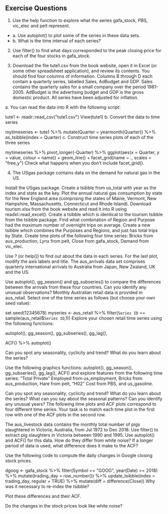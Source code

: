 ## Exercise Questions

1. Use the help function to explore what the series gafa_stock, PBS, vic_elec and pelt represent.

 -  a. Use autoplot() to plot some of the series in these data sets.
 -  b. What is the time interval of each series?
 
2. Use filter() to find what days corresponded to the peak closing price for each of the four stocks in gafa_stock.

3. Download the file tute1.csv from the book website, open it in Excel (or some other spreadsheet application), and review its contents. You should find four columns of information. Columns B through D each contain a quarterly series, labelled Sales, AdBudget and GDP. Sales contains the quarterly sales for a small company over the period 1981-2005. AdBudget is the advertising budget and GDP is the gross domestic product. All series have been adjusted for inflation.

  a. You can read the data into R with the following script:

tute1 <- readr::read_csv("tute1.csv")
View(tute1)
  b. Convert the data to time series

mytimeseries <- tute1 %>%
  mutate(Quarter = yearmonth(Quarter)) %>%
  as_tsibble(index = Quarter)
c. Construct time series plots of each of the three series

mytimeseries %>%
  pivot_longer(-Quarter) %>%
  ggplot(aes(x = Quarter, y = value, colour = name)) +
  geom_line() +
  facet_grid(name ~ ., scales = "free_y")
Check what happens when you don’t include facet_grid().

4. The USgas package contains data on the demand for natural gas in the US.

Install the USgas package.
Create a tsibble from us_total with year as the index and state as the key.
Plot the annual natural gas consumption by state for the New England area (comprising the states of Maine, Vermont, New Hampshire, Massachusetts, Connecticut and Rhode Island).
Download tourism.xlsx from the book website and read it into R using readxl::read_excel().
Create a tsibble which is identical to the tourism tsibble from the tsibble package.
Find what combination of Region and Purpose had the maximum number of overnight trips on average.
Create a new tsibble which combines the Purposes and Regions, and just has total trips by State.
Create time plots of the following four time series: Bricks from aus_production, Lynx from pelt, Close from gafa_stock, Demand from vic_elec.

Use ? (or help()) to find out about the data in each series.
For the last plot, modify the axis labels and title.
The aus_arrivals data set comprises quarterly international arrivals to Australia from Japan, New Zealand, UK and the US.

Use autoplot(), gg_season() and gg_subseries() to compare the differences between the arrivals from these four countries.
Can you identify any unusual observations?
Monthly Australian retail data is provided in aus_retail. Select one of the time series as follows (but choose your own seed value):

set.seed(12345678)
myseries <- aus_retail %>%
  filter(`Series ID` == sample(aus_retail$`Series ID`,1))
Explore your chosen retail time series using the following functions:

autoplot(), gg_season(), gg_subseries(), gg_lag(),

ACF() %>% autoplot()

Can you spot any seasonality, cyclicity and trend? What do you learn about the series?

Use the following graphics functions: autoplot(), gg_season(), gg_subseries(), gg_lag(), ACF() and explore features from the following time series: “Total Private” Employed from us_employment, Bricks from aus_production, Hare from pelt, “H02” Cost from PBS, and us_gasoline.

Can you spot any seasonality, cyclicity and trend?
What do you learn about the series?
What can you say about the seasonal patterns?
Can you identify any unusual years?
The following time plots and ACF plots correspond to four different time series. Your task is to match each time plot in the first row with one of the ACF plots in the second row.



The aus_livestock data contains the monthly total number of pigs slaughtered in Victoria, Australia, from Jul 1972 to Dec 2018. Use filter() to extract pig slaughters in Victoria between 1990 and 1995. Use autoplot() and ACF() for this data. How do they differ from white noise? If a longer period of data is used, what difference does it make to the ACF?

Use the following code to compute the daily changes in Google closing stock prices.

dgoog <- gafa_stock %>%
  filter(Symbol == "GOOG", year(Date) >= 2018) %>%
  mutate(trading_day = row_number()) %>%
  update_tsibble(index = trading_day, regular = TRUE) %>%
  mutate(diff = difference(Close))
Why was it necessary to re-index the tsibble?

Plot these differences and their ACF.

Do the changes in the stock prices look like white noise?
